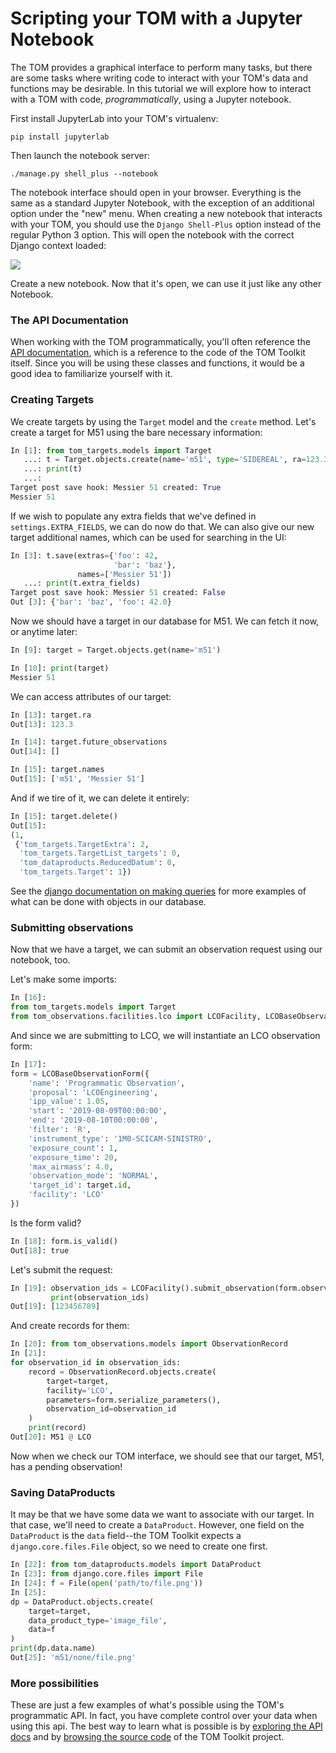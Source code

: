 # Scripting your TOM with a Jupyter Notebook

The TOM provides a graphical interface to perform many tasks, but there are some
tasks where writing code to interact with your TOM's data and functions may be
desirable.  In this tutorial we will explore how to interact with a TOM with code,
_programmatically_, using a Jupyter notebook.


First install JupyterLab into your TOM's virtualenv:

    pip install jupyterlab

Then launch the notebook server:

    ./manage.py shell_plus --notebook


The notebook interface should open in your browser. Everything is the same as a
standard Jupyter Notebook, with the exception of an additional option under the
"new" menu. When creating a new notebook that interacts with your TOM, you should
use the `Django Shell-Plus` option instead of the regular Python 3 option. This will
open the notebook with the correct Django context loaded:

![](/_static/jupyterdoc/newnotebook.png)

Create a new notebook. Now that it's open, we can use it just like any other
Notebook.

### The API Documentation

When working with the TOM programmatically, you'll often reference the [API
documentation](/api/modules), which is a reference
to the code of the TOM Toolkit itself. Since you will be using these classes and
functions, it would be a good idea to familiarize yourself with it.

### Creating Targets

We create targets by using the `Target` model and the `create` method. Let's
create a target for M51 using the bare necessary information:

```python
In [1]: from tom_targets.models import Target
   ...: t = Target.objects.create(name='m51', type='SIDEREAL', ra=123.3, dec=23.3)
   ...: print(t)
   ...:
Target post save hook: Messier 51 created: True
Messier 51
```

If we wish to populate any extra fields that we've defined in `settings.EXTRA_FIELDS`, we can do now do that. We can also give our new target additional names, which can be used for searching in the UI:

```python
In [3]: t.save(extras={'foo': 42,
                       'bar': 'baz'},
               names=['Messier 51'])
   ...: print(t.extra_fields)
Target post save hook: Messier 51 created: False
Out [3]: {'bar': 'baz', 'foo': 42.0}
```

Now we should have a target in our database for M51. We can fetch it now, or
anytime later:

```python
In [9]: target = Target.objects.get(name='m51')

In [10]: print(target)
Messier 51
```

We can access attributes of our target:

```python
In [13]: target.ra
Out[13]: 123.3

In [14]: target.future_observations
Out[14]: []

In [15]: target.names
Out[15]: ['m51', 'Messier 51']
```

And if we tire of it, we can delete it entirely:

```python
In [15]: target.delete()
Out[15]:
(1,
 {'tom_targets.TargetExtra': 2,
  'tom_targets.TargetList_targets': 0,
  'tom_dataproducts.ReducedDatum': 0,
  'tom_targets.Target': 1})
```
See the [django documentation on making
queries](https://docs.djangoproject.com/en/2.2/topics/db/queries/)
for more examples of what can be done with objects in our database.


### Submitting observations

Now that we have a target, we can submit an observation request using our
notebook, too.

Let's make some imports:

```python
In [16]:
from tom_targets.models import Target
from tom_observations.facilities.lco import LCOFacility, LCOBaseObservationForm
```

And since we are submitting to LCO, we will instantiate an LCO observation form:

```python
In [17]:
form = LCOBaseObservationForm({
    'name': 'Programmatic Observation',
    'proposal': 'LCOEngineering',
    'ipp_value': 1.05,
    'start': '2019-08-09T00:00:00',
    'end': '2019-08-10T00:00:00',
    'filter': 'R',
    'instrument_type': '1M0-SCICAM-SINISTRO',
    'exposure_count': 1,
    'exposure_time': 20,
    'max_airmass': 4.0,
    'observation_mode': 'NORMAL',
    'target_id': target.id,
    'facility': 'LCO'
})
```

Is the form valid?

```python
In [18]: form.is_valid()
Out[18]: true
```

Let's submit the request:

```python
In [19]: observation_ids = LCOFacility().submit_observation(form.observation_payload())
         print(observation_ids)
Out[19]: [123456789]
```

And create records for them:

```python
In [20]: from tom_observations.models import ObservationRecord
In [21]:
for observation_id in observation_ids:
    record = ObservationRecord.objects.create(
        target=target,
        facility='LCO',
        parameters=form.serialize_parameters(),
        observation_id=observation_id
    )
    print(record)
Out[20]: M51 @ LCO
```

Now when we check our TOM interface, we should see that our target, M51, has a
pending observation!

### Saving DataProducts

It may be that we have some data we want to associate with our target. In that case, we'll need to create a
`DataProduct`. However, one field on the `DataProduct` is the `data` field--the TOM Toolkit expects a
`django.core.files.File` object, so we need to create one first.

```python
In [22]: from tom_dataproducts.models import DataProduct
In [23]: from django.core.files import File
In [24]: f = File(open('path/to/file.png'))
In [25]:
dp = DataProduct.objects.create(
    target=target,
    data_product_type='image_file',
    data=f
)
print(dp.data.name)
Out[25]: 'm51/none/file.png'
```

### More possibilities

These are just a few examples of what's possible using the TOM's programmatic API.
In fact, you have complete control over your data when using this api. The best
way to learn what is possible is by [exploring the API docs](/api/modules) and by
[browsing the source code](https://github.com/tomtoolkit/tom_base)
of the TOM Toolkit project.
